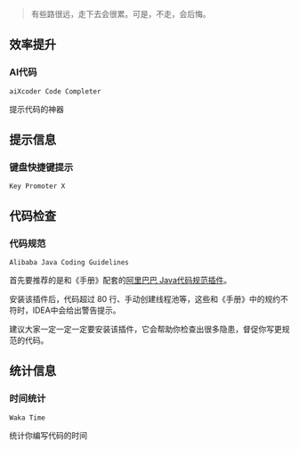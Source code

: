 > 有些路很远，走下去会很累。可是，不走，会后悔。

## 效率提升

### AI代码

`aiXcoder Code Completer`

提示代码的神器

## 提示信息

### 键盘快捷键提示

`Key Promoter X` 

## 代码检查

### 代码规范

`Alibaba Java Coding Guidelines`

首先要推荐的是和《手册》配套的[阿里巴巴 Java代码规范插件](https://link.zhihu.com/?target=https%3A//plugins.jetbrains.com/plugin/10046-alibaba-java-coding-guidelines)。

安装该插件后，代码超过 80 行、手动创建线程池等，这些和《手册》中的规约不符时，IDEA中会给出警告提示。

建议大家一定一定一定要安装该插件，它会帮助你检查出很多隐患，督促你写更规范的代码。

## 统计信息

### 时间统计

`Waka Time`

统计你编写代码的时间


